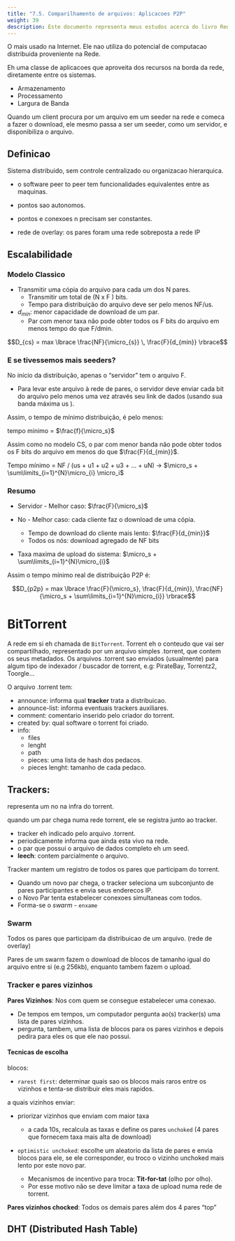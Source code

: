 ```yaml
---
title: "7.5. Comparilhamento de arquivos: Aplicacoes P2P"
weight: 39
description: Este documento representa meus estudos acerca do livro Redes de Computadores e a Internet - uma abordagem top down
---
```



O mais usado na Internet.
Ele nao utiliza do potencial de computacao distribuida proveniente na Rede.

Eh uma classe de aplicacoes que aproveita dos recursos na borda da rede, diretamente entre os sistemas.

- Armazenamento
- Processamento
- Largura de Banda

Quando um client procura por um arquivo em um seeder na rede e comeca a fazer o download, ele mesmo passa a ser um seeder, como um servidor, e disponibiliza o arquivo.

## Definicao
Sistema distribuido, sem controle centralizado ou organizacao hierarquica.
- o software peer to peer tem funcionalidades equivalentes entre as maquinas.
- pontos sao autonomos.
- pontos e conexoes n precisam ser constantes.

- rede de overlay: os pares foram uma rede sobreposta a rede IP

## Escalabilidade

### Modelo Classico
- Transmitir uma cópia do arquivo para cada um dos N pares.
    - Transmitir um total de (N x F ) bits.
    - Tempo para distribuição do arquivo deve ser pelo menos NF/us.
- $d_{min}$: menor capacidade de download de um par.
    - Par com menor taxa não pode obter todos os F bits do arquivo em menos tempo do
que F/dmin.

$$D_{cs} = max \lbrace \frac{NF}{\micro_{s}} \, \frac{F}{d_{min}} \rbrace$$



### E se tivessemos mais seeders?
No início da distribuição, apenas o “servidor” tem o arquivo F.
- Para levar este arquivo à rede de pares, o servidor deve enviar cada bit do arquivo pelo menos uma vez através seu link de dados (usando sua banda máxima us ).

Assim, o tempo de mínimo distribuição, é pelo menos:

tempo minimo = $\frac{f}{\micro_s}$


Assim como no modelo CS, o par com menor banda não pode obter todos os F bits do arquivo em menos do que $\frac{F}{d_{min}}$.

Tempo mínimo = NF / (us + u1 + u2 + u3 + ... + uN) -> $\micro_s + \sum\limits_{i=1}^{N}\micro_{i} \micro_i$

### Resumo

- Servidor - Melhor caso:  $\frac{F}{\micro_s}$

- No - Melhor caso: cada cliente faz o download de uma cópia.
    - Tempo de download do cliente mais lento: $\frac{F}{d_{min}}$
    - Todos os nós: download agregado de NF bits

- Taxa maxima de upload do sistema: $\micro_s + \sum\limits_{i=1}^{N}\micro_{i}$

Assim o tempo mínimo real de distribuição P2P é:

$$D_{p2p} = max \lbrace \frac{F}{\micro_s}, \frac{F}{d_{min}}, \frac{NF}{\micro_s + \sum\limits_{i=1}^{N}\micro_{i}}  \rbrace$$


# BitTorrent
A rede em si eh chamada de `BitTorrent`. Torrent eh o conteudo que vai ser compartilhado, representado por um arquivo simples .torrent, que contem os seus metadados. Os arquivos .torrent sao enviados (usualmente) para algum tipo de indexador / buscador de torrent, e.g: PirateBay, Torrentz2, Toorgle...

O arquivo .torrent tem:
- announce: informa qual __tracker__ trata a distribuicao.
- announce-list: informa eventuais trackers auxiliares.
- comment: comentario inserido pelo criador do torrent.
- created by: qual software o torrent foi criado.
- info: 
    - files 
    - lenght 
    - path 
    - pieces: uma lista de hash dos pedacos.
    - pieces lenght: tamanho de cada pedaco.

## Trackers: 
representa um no na infra do torrent. 

quando um par chega numa rede torrent, ele se registra junto ao tracker. 
- tracker eh indicado pelo arquivo .torrent.
- periodicamente informa que ainda esta vivo na rede.
- o par que possui o arquivo de dados completo eh um seed.
- __leech__: contem parcialmente o arquivo.

Tracker mantem um registro de todos os pares que participam do torrent.

- Quando um novo par chega, o tracker seleciona um subconjunto de pares participantes e envia seus enderecos IP.
- o Novo Par tenta estabelecer conexoes simultaneas com todos.
- Forma-se o _swarm_ - `enxame`

### Swarm
Todos os pares que participam da distribuicao de um arquivo. (rede de overlay)

Pares de um swarm fazem o download de blocos de tamanho igual do arquivo entre si (e.g 256kb), enquanto tambem fazem o upload.

### Tracker e pares vizinhos
__Pares Vizinhos__: Nos com quem se consegue estabelecer uma conexao.
- De tempos em tempos, um computador pergunta ao(s) tracker(s) uma lista de pares vizinhos. 
- pergunta, tambem, uma lista de blocos para os pares vizinhos e depois pedira para eles os que ele nao possui.

#### Tecnicas de escolha
blocos:
- `rarest first`: determinar quais sao os blocos mais raros entre os vizinhos e tenta-se distribuir eles mais rapidos.

a quais vizinhos enviar:
- priorizar vizinhos que enviam com maior taxa
    - a cada 10s, recalcula as taxas e define os pares `unchoked` (4 pares que fornecem taxa mais alta de download)


- `optimistic unchoked`: escolhe um aleatorio da lista de pares e envia blocos para ele, se ele corresponder, eu troco o vizinho unchoked mais lento por este novo par.
    - Mecanismos de incentivo para troca: __Tit-for-tat__ (olho por olho).
    - Por esse motivo não se deve limitar a taxa de upload numa rede de torrent.

__Pares vizinhos chocked__:  Todos os demais pares além dos 4 pares “top”


## DHT (Distributed Hash Table)

